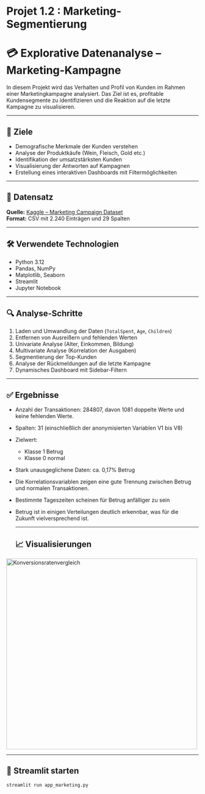 ﻿# Projet 1.2 : Marketing-Segmentierung 

# 💳 Explorative Datenanalyse – Marketing-Kampagne 

In diesem Projekt wird das Verhalten und Profil von Kunden im Rahmen einer Marketingkampagne analysiert. Das Ziel ist es, profitable Kundensegmente zu identifizieren und die Reaktion auf die letzte Kampagne zu visualisieren.

---

## 🎯 Ziele

- Demografische Merkmale der Kunden verstehen
- Analyse der Produktkäufe (Wein, Fleisch, Gold etc.)
- Identifikation der umsatzstärksten Kunden
- Visualisierung der Antworten auf Kampagnen
- Erstellung eines interaktiven Dashboards mit Filtermöglichkeiten

---

## 📁 Datensatz

**Quelle:** [Kaggle – Marketing Campaign Dataset](https://www.kaggle.com/datasets/rodsaldanha/arketingcampaign/data)  
**Format:** CSV mit 2.240 Einträgen und 29 Spalten

---

## 🛠️ Verwendete Technologien

- Python 3.12
- Pandas, NumPy
- Matplotlib, Seaborn
- Streamlit
- Jupyter Notebook

---

## 🔍 Analyse-Schritte

1. Laden und Umwandlung der Daten (`TotalSpent`, `Age`, `Children`)
2. Entfernen von Ausreißern und fehlenden Werten
3. Univariate Analyse (Alter, Einkommen, Bildung)
4. Multivariate Analyse (Korrelation der Ausgaben)
5. Segmentierung der Top-Kunden
6. Analyse der Rückmeldungen auf die letzte Kampagne
7. Dynamisches Dashboard mit Sidebar-Filtern

---

## ✅ Ergebnisse

- Anzahl der Transaktionen: 284807, davon 1081 doppelte Werte und keine fehlenden Werte.
- Spalten: 31 (einschließlich der anonymisierten Variablen V1 bis V8)
- Zielwert: 
    - Klasse 1 Betrug
    - Klasse 0 normal
- Stark unausgeglichene Daten: ca. 0,17% Betrug
- Die Korrelationsvariablen zeigen eine gute Trennung zwischen Betrug und normalen Transaktionen.
- Bestimmte Tageszeiten scheinen für Betrug anfälliger zu sein
- Betrug ist in einigen Verteilungen deutlich erkennbar, was für die Zukunft vielversprechend ist.

  ---

  ## 📈 Visualisierungen

<img src="images/conversion_comparison.png" alt="Konversionsratenvergleich" width="500"/>

---


## 🚀 Streamlit starten

```bash
streamlit run app_marketing.py
